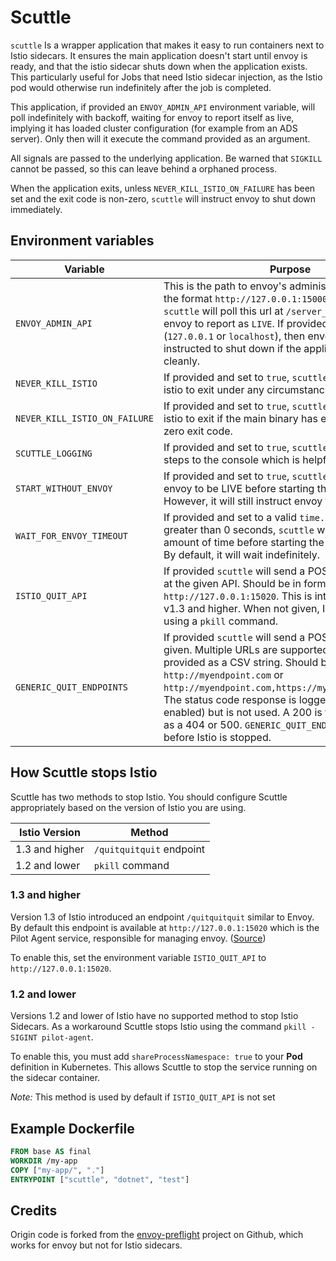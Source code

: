 # Scuttle

`scuttle` Is a wrapper application that makes it easy to run containers next to Istio sidecars.  It ensures the main application doesn't start until envoy is ready, and that the istio sidecar shuts down when the application exists.  This particularly useful for Jobs that need Istio sidecar injection, as the Istio pod would otherwise run indefinitely after the job is completed.

This application, if provided an `ENVOY_ADMIN_API` environment variable,
will poll indefinitely with backoff, waiting for envoy to report itself as live, implying it has loaded cluster configuration (for example from an ADS server). Only then will it execute the command provided as an argument.

All signals are passed to the underlying application. Be warned that `SIGKILL` cannot be passed, so this can leave behind a orphaned process.

When the application exits, unless `NEVER_KILL_ISTIO_ON_FAILURE` has been set and the exit code is non-zero, `scuttle` will instruct envoy to shut down immediately.

## Environment variables

| Variable                      | Purpose                                                                                                                                                                                                                                                                                                                                  |
|-------------------------------|------------------------------------------------------------------------------------------------------------------------------------------------------------------------------------------------------------------------------------------------------------------------------------------------------------------------------------------|
| `ENVOY_ADMIN_API`             | This is the path to envoy's administration interface, in the format `http://127.0.0.1:15000`. If provided, `scuttle` will poll this url at `/server_info` waiting for envoy to report as `LIVE`. If provided and local (`127.0.0.1` or `localhost`), then envoy will be instructed to shut down if the application exits cleanly. |
| `NEVER_KILL_ISTIO`            | If provided and set to `true`, `scuttle` will not instruct istio to exit under any circumstances.
| `NEVER_KILL_ISTIO_ON_FAILURE` | If provided and set to `true`, `scuttle` will not instruct istio to exit if the main binary has exited with a non-zero exit code.
| `SCUTTLE_LOGGING`             | If provided and set to `true`, `scuttle` will log various steps to the console which is helpful for debugging |
| `START_WITHOUT_ENVOY`         | If provided and set to `true`, `scuttle` will not wait for envoy to be LIVE before starting the main application. However, it will still instruct envoy to exit.|
| `WAIT_FOR_ENVOY_TIMEOUT`      | If provided and set to a valid `time.Duration` string greater than 0 seconds, `scuttle` will wait for that amount of time before starting the main application. By default, it will wait indefinitely.|
| `ISTIO_QUIT_API`              | If provided `scuttle` will send a POST to `/quitquitquit` at the given API.  Should be in format `http://127.0.0.1:15020`.  This is intended for Istio v1.3 and higher.  When not given, Istio will be stopped using a `pkill` command.
| `GENERIC_QUIT_ENDPOINTS`      | If provided `scuttle` will send a POST to the URL given.  Multiple URLs are supported and must be provided as a CSV string.  Should be in format `http://myendpoint.com` or `http://myendpoint.com,https://myotherendpoint.com`.  The status code response is logged (if logging is enabled) but is not used.  A 200 is treated the same as a 404 or 500. `GENERIC_QUIT_ENDPOINTS` is handled before Istio is stopped. |

## How Scuttle stops Istio

Scuttle has two methods to stop Istio.  You should configure Scuttle appropriately based on the version of Istio you are using.

| Istio Version | Method |
|---------------|--------|
| 1.3 and higher| `/quitquitquit` endpoint |
| 1.2 and lower | `pkill` command |

### 1.3 and higher

Version 1.3 of Istio introduced an endpoint `/quitquitquit` similar to Envoy.  By default this endpoint is available at `http://127.0.0.1:15020` which is the Pilot Agent service, responsible for managing envoy. ([Source](https://github.com/istio/istio/issues/15041))

To enable this, set the environment variable `ISTIO_QUIT_API` to `http://127.0.0.1:15020`.

### 1.2 and lower

Versions 1.2 and lower of Istio have no supported method to stop Istio Sidecars.  As a workaround Scuttle stops Istio using the command `pkill -SIGINT pilot-agent`.

To enable this, you must add `shareProcessNamespace: true` to your **Pod** definition in Kubernetes. This allows Scuttle to stop the service running on the sidecar container.

*Note:* This method is used by default if `ISTIO_QUIT_API` is not set

## Example Dockerfile

```dockerfile
FROM base AS final
WORKDIR /my-app
COPY ["my-app/", "."]
ENTRYPOINT ["scuttle", "dotnet", "test"]
```

## Credits

Origin code is forked from the [envoy-preflight](https://github.com/monzo/envoy-preflight) project on Github, which works for envoy but not for Istio sidecars.
